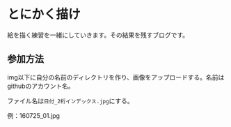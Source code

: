 # とにかく描け

絵を描く練習を一緒にしていきます。その結果を残すブログです。

## 参加方法

img以下に自分の名前のディレクトリを作り、画像をアップロードする。名前はgithubのアカウント名。

ファイル名は`日付_2桁インデックス.jpg`にする。

例：160725_01.jpg
